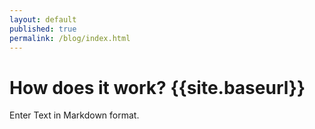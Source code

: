 ```yaml
---
layout: default
published: true
permalink: /blog/index.html
---
```

# How does it work? {{site.baseurl}}

Enter Text in Markdown format.